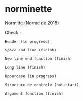 # norminette
Normitte (Norme de 2018)

Check :

	Header (in progress)

	Space end line (finish)

	New line end function (finish)

	Long line (finish)

	Uppercase (in progress)

	Structure de controle (not start)

	Argument fonction (finish)